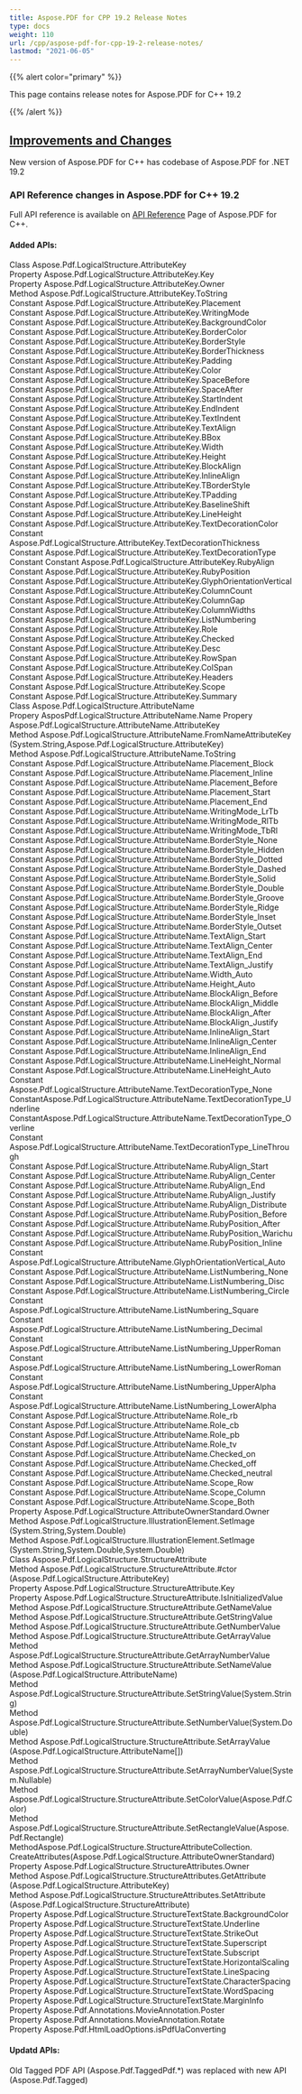 ```yaml
---
title: Aspose.PDF for CPP 19.2 Release Notes
type: docs
weight: 110
url: /cpp/aspose-pdf-for-cpp-19-2-release-notes/
lastmod: "2021-06-05"
---
```


{{% alert color="primary" %}}

This page contains release notes for Aspose.PDF for C++ 19.2

{{% /alert %}}
## <ins>**Improvements and Changes**
New version of Aspose.PDF for C++ has codebase of Aspose.PDF for .NET 19.2
### **API Reference changes in Aspose.PDF for C++ 19.2**
Full API reference is available on [API Reference](https://apireference.aspose.com/pdf/cpp) Page of Aspose.PDF for C++.
#### **Added APIs:**
Class Aspose.Pdf.LogicalStructure.AttributeKey  
Property Aspose.Pdf.LogicalStructure.AttributeKey.Key  
Property Aspose.Pdf.LogicalStructure.AttributeKey.Owner  
Method Aspose.Pdf.LogicalStructure.AttributeKey.ToString  
Constant Aspose.Pdf.LogicalStructure.AttributeKey.Placement  
Constant Aspose.Pdf.LogicalStructure.AttributeKey.WritingMode  
Constant Aspose.Pdf.LogicalStructure.AttributeKey.BackgroundColor  
Constant Aspose.Pdf.LogicalStructure.AttributeKey.BorderColor  
Constant Aspose.Pdf.LogicalStructure.AttributeKey.BorderStyle  
Constant Aspose.Pdf.LogicalStructure.AttributeKey.BorderThickness  
Constant Aspose.Pdf.LogicalStructure.AttributeKey.Padding  
Constant Aspose.Pdf.LogicalStructure.AttributeKey.Color  
Constant Aspose.Pdf.LogicalStructure.AttributeKey.SpaceBefore  
Constant Aspose.Pdf.LogicalStructure.AttributeKey.SpaceAfter  
Constant Aspose.Pdf.LogicalStructure.AttributeKey.StartIndent  
Constant Aspose.Pdf.LogicalStructure.AttributeKey.EndIndent  
Constant Aspose.Pdf.LogicalStructure.AttributeKey.TextIndent  
Constant Aspose.Pdf.LogicalStructure.AttributeKey.TextAlign  
Constant Aspose.Pdf.LogicalStructure.AttributeKey.BBox  
Constant Aspose.Pdf.LogicalStructure.AttributeKey.Width  
Constant Aspose.Pdf.LogicalStructure.AttributeKey.Height  
Constant Aspose.Pdf.LogicalStructure.AttributeKey.BlockAlign  
Constant Aspose.Pdf.LogicalStructure.AttributeKey.InlineAlign  
Constant Aspose.Pdf.LogicalStructure.AttributeKey.TBorderStyle  
Constant Aspose.Pdf.LogicalStructure.AttributeKey.TPadding  
Constant Aspose.Pdf.LogicalStructure.AttributeKey.BaselineShift  
Constant Aspose.Pdf.LogicalStructure.AttributeKey.LineHeight  
Constant Aspose.Pdf.LogicalStructure.AttributeKey.TextDecorationColor  
Constant Aspose.Pdf.LogicalStructure.AttributeKey.TextDecorationThickness  
Constant Aspose.Pdf.LogicalStructure.AttributeKey.TextDecorationType  
Constant Constant Aspose.Pdf.LogicalStructure.AttributeKey.RubyAlign  
Constant Aspose.Pdf.LogicalStructure.AttributeKey.RubyPosition  
Constant Aspose.Pdf.LogicalStructure.AttributeKey.GlyphOrientationVertical  
Constant Aspose.Pdf.LogicalStructure.AttributeKey.ColumnCount  
Constant Aspose.Pdf.LogicalStructure.AttributeKey.ColumnGap  
Constant Aspose.Pdf.LogicalStructure.AttributeKey.ColumnWidths  
Constant Aspose.Pdf.LogicalStructure.AttributeKey.ListNumbering  
Constant Aspose.Pdf.LogicalStructure.AttributeKey.Role  
Constant Aspose.Pdf.LogicalStructure.AttributeKey.Checked  
Constant Aspose.Pdf.LogicalStructure.AttributeKey.Desc  
Constant Aspose.Pdf.LogicalStructure.AttributeKey.RowSpan  
Constant Aspose.Pdf.LogicalStructure.AttributeKey.ColSpan  
Constant Aspose.Pdf.LogicalStructure.AttributeKey.Headers  
Constant Aspose.Pdf.LogicalStructure.AttributeKey.Scope  
Constant Aspose.Pdf.LogicalStructure.AttributeKey.Summary  
Class Aspose.Pdf.LogicalStructure.AttributeName  
Propery AsposPdf.LogicalStructure.AttributeName.Name 
Propery Aspose.Pdf.LogicalStructure.AttributeName.AttributeKey  
Method Aspose.Pdf.LogicalStructure.AttributeName.FromNameAttributeKey   (System.String,Aspose.Pdf.LogicalStructure.AttributeKey)  
Method Aspose.Pdf.LogicalStructure.AttributeName.ToString  
Constant Aspose.Pdf.LogicalStructure.AttributeName.Placement_Block  
Constant Aspose.Pdf.LogicalStructure.AttributeName.Placement_Inline  
Constant Aspose.Pdf.LogicalStructure.AttributeName.Placement_Before  
Constant Aspose.Pdf.LogicalStructure.AttributeName.Placement_Start  
Constant Aspose.Pdf.LogicalStructure.AttributeName.Placement_End  
Constant Aspose.Pdf.LogicalStructure.AttributeName.WritingMode_LrTb  
Constant Aspose.Pdf.LogicalStructure.AttributeName.WritingMode_RlTb  
Constant Aspose.Pdf.LogicalStructure.AttributeName.WritingMode_TbRl  
Constant Aspose.Pdf.LogicalStructure.AttributeName.BorderStyle_None  
Constant Aspose.Pdf.LogicalStructure.AttributeName.BorderStyle_Hidden  
Constant Aspose.Pdf.LogicalStructure.AttributeName.BorderStyle_Dotted  
Constant Aspose.Pdf.LogicalStructure.AttributeName.BorderStyle_Dashed  
Constant Aspose.Pdf.LogicalStructure.AttributeName.BorderStyle_Solid  
Constant Aspose.Pdf.LogicalStructure.AttributeName.BorderStyle_Double  
Constant Aspose.Pdf.LogicalStructure.AttributeName.BorderStyle_Groove  
Constant Aspose.Pdf.LogicalStructure.AttributeName.BorderStyle_Ridge  
Constant Aspose.Pdf.LogicalStructure.AttributeName.BorderStyle_Inset  
Constant Aspose.Pdf.LogicalStructure.AttributeName.BorderStyle_Outset  
Constant Aspose.Pdf.LogicalStructure.AttributeName.TextAlign_Start  
Constant Aspose.Pdf.LogicalStructure.AttributeName.TextAlign_Center  
Constant Aspose.Pdf.LogicalStructure.AttributeName.TextAlign_End  
Constant Aspose.Pdf.LogicalStructure.AttributeName.TextAlign_Justify  
Constant Aspose.Pdf.LogicalStructure.AttributeName.Width_Auto  
Constant Aspose.Pdf.LogicalStructure.AttributeName.Height_Auto  
Constant Aspose.Pdf.LogicalStructure.AttributeName.BlockAlign_Before  
Constant Aspose.Pdf.LogicalStructure.AttributeName.BlockAlign_Middle  
Constant Aspose.Pdf.LogicalStructure.AttributeName.BlockAlign_After  
Constant Aspose.Pdf.LogicalStructure.AttributeName.BlockAlign_Justify  
Constant Aspose.Pdf.LogicalStructure.AttributeName.InlineAlign_Start  
Constant Aspose.Pdf.LogicalStructure.AttributeName.InlineAlign_Center  
Constant Aspose.Pdf.LogicalStructure.AttributeName.InlineAlign_End  
Constant Aspose.Pdf.LogicalStructure.AttributeName.LineHeight_Normal  
Constant Aspose.Pdf.LogicalStructure.AttributeName.LineHeight_Auto  
Constant Aspose.Pdf.LogicalStructure.AttributeName.TextDecorationType_None
ConstantAspose.Pdf.LogicalStructure.AttributeName.TextDecorationType_Underline  
ConstantAspose.Pdf.LogicalStructure.AttributeName.TextDecorationType_Overline  
Constant Aspose.Pdf.LogicalStructure.AttributeName.TextDecorationType_LineThrough  
Constant Aspose.Pdf.LogicalStructure.AttributeName.RubyAlign_Start  
Constant Aspose.Pdf.LogicalStructure.AttributeName.RubyAlign_Center  
Constant Aspose.Pdf.LogicalStructure.AttributeName.RubyAlign_End  
Constant Aspose.Pdf.LogicalStructure.AttributeName.RubyAlign_Justify  
Constant Aspose.Pdf.LogicalStructure.AttributeName.RubyAlign_Distribute  
Constant Aspose.Pdf.LogicalStructure.AttributeName.RubyPosition_Before  
Constant Aspose.Pdf.LogicalStructure.AttributeName.RubyPosition_After  
Constant Aspose.Pdf.LogicalStructure.AttributeName.RubyPosition_Warichu  
Constant Aspose.Pdf.LogicalStructure.AttributeName.RubyPosition_Inline 
Constant Aspose.Pdf.LogicalStructure.AttributeName.GlyphOrientationVertical_Auto 
Constant Aspose.Pdf.LogicalStructure.AttributeName.ListNumbering_None  
Constant Aspose.Pdf.LogicalStructure.AttributeName.ListNumbering_Disc  
Constant Aspose.Pdf.LogicalStructure.AttributeName.ListNumbering_Circle  
Constant Aspose.Pdf.LogicalStructure.AttributeName.ListNumbering_Square  
Constant Aspose.Pdf.LogicalStructure.AttributeName.ListNumbering_Decimal  
Constant Aspose.Pdf.LogicalStructure.AttributeName.ListNumbering_UpperRoman  
Constant Aspose.Pdf.LogicalStructure.AttributeName.ListNumbering_LowerRoman  
Constant Aspose.Pdf.LogicalStructure.AttributeName.ListNumbering_UpperAlpha  
Constant Aspose.Pdf.LogicalStructure.AttributeName.ListNumbering_LowerAlpha  
Constant Aspose.Pdf.LogicalStructure.AttributeName.Role_rb  
Constant Aspose.Pdf.LogicalStructure.AttributeName.Role_cb  
Constant Aspose.Pdf.LogicalStructure.AttributeName.Role_pb  
Constant Aspose.Pdf.LogicalStructure.AttributeName.Role_tv  
Constant Aspose.Pdf.LogicalStructure.AttributeName.Checked_on  
Constant Aspose.Pdf.LogicalStructure.AttributeName.Checked_off  
Constant Aspose.Pdf.LogicalStructure.AttributeName.Checked_neutral  
Constant Aspose.Pdf.LogicalStructure.AttributeName.Scope_Row  
Constant Aspose.Pdf.LogicalStructure.AttributeName.Scope_Column  
Constant Aspose.Pdf.LogicalStructure.AttributeName.Scope_Both  
Property Aspose.Pdf.LogicalStructure.AttributeOwnerStandard.Owner  
Method Aspose.Pdf.LogicalStructure.IllustrationElement.SetImage<br>(System.String,System.Double)  
Method Aspose.Pdf.LogicalStructure.IllustrationElement.SetImage<br>(System.String,System.Double,System.Double)  
Class Aspose.Pdf.LogicalStructure.StructureAttribute  
Method Aspose.Pdf.LogicalStructure.StructureAttribute.#ctor<br>(Aspose.Pdf.LogicalStructure.AttributeKey)  
Property Aspose.Pdf.LogicalStructure.StructureAttribute.Key  
Property Aspose.Pdf.LogicalStructure.StructureAttribute.IsInitializedValue  
Method Aspose.Pdf.LogicalStructure.StructureAttribute.GetNameValue  
Method Aspose.Pdf.LogicalStructure.StructureAttribute.GetStringValue  
Method Aspose.Pdf.LogicalStructure.StructureAttribute.GetNumberValue  
Method Aspose.Pdf.LogicalStructure.StructureAttribute.GetArrayValue  
Method Aspose.Pdf.LogicalStructure.StructureAttribute.GetArrayNumberValue  
Method Aspose.Pdf.LogicalStructure.StructureAttribute.SetNameValue<br>(Aspose.Pdf.LogicalStructure.AttributeName)  
Method Aspose.Pdf.LogicalStructure.StructureAttribute.SetStringValue(System.String)  
Method Aspose.Pdf.LogicalStructure.StructureAttribute.SetNumberValue(System.Double)  
Method Aspose.Pdf.LogicalStructure.StructureAttribute.SetArrayValue<br>(Aspose.Pdf.LogicalStructure.AttributeName[])  
Method Aspose.Pdf.LogicalStructure.StructureAttribute.SetArrayNumberValue(System.Nullable)  
Method Aspose.Pdf.LogicalStructure.StructureAttribute.SetColorValue(Aspose.Pdf.Color)  
Method Aspose.Pdf.LogicalStructure.StructureAttribute.SetRectangleValue(Aspose.Pdf.Rectangle)  
MethodAspose.Pdf.LogicalStructure.StructureAttributeCollection.<br>CreateAttributes(Aspose.Pdf.LogicalStructure.AttributeOwnerStandard)  
Property Aspose.Pdf.LogicalStructure.StructureAttributes.Owner  
Method Aspose.Pdf.LogicalStructure.StructureAttributes.GetAttribute<br>   (Aspose.Pdf.LogicalStructure.AttributeKey)  
Method Aspose.Pdf.LogicalStructure.StructureAttributes.SetAttribute<br>(Aspose.Pdf.LogicalStructure.StructureAttribute)  
Property Aspose.Pdf.LogicalStructure.StructureTextState.BackgroundColor  
Property Aspose.Pdf.LogicalStructure.StructureTextState.Underline  
Property Aspose.Pdf.LogicalStructure.StructureTextState.StrikeOut  
Property Aspose.Pdf.LogicalStructure.StructureTextState.Superscript  
Property Aspose.Pdf.LogicalStructure.StructureTextState.Subscript  
Property Aspose.Pdf.LogicalStructure.StructureTextState.HorizontalScaling  
Property Aspose.Pdf.LogicalStructure.StructureTextState.LineSpacing  
Property Aspose.Pdf.LogicalStructure.StructureTextState.CharacterSpacing  
Property Aspose.Pdf.LogicalStructure.StructureTextState.WordSpacing  
Property Aspose.Pdf.LogicalStructure.StructureTextState.MarginInfo  
Property Aspose.Pdf.Annotations.MovieAnnotation.Poster  
Property Aspose.Pdf.Annotations.MovieAnnotation.Rotate  
Property Aspose.Pdf.HtmlLoadOptions.isPdfUaConverting 
#### **Updatd APIs:**
Old Tagged PDF API (Aspose.Pdf.TaggedPdf.*) was replaced with new API (Aspose.Pdf.Tagged)
